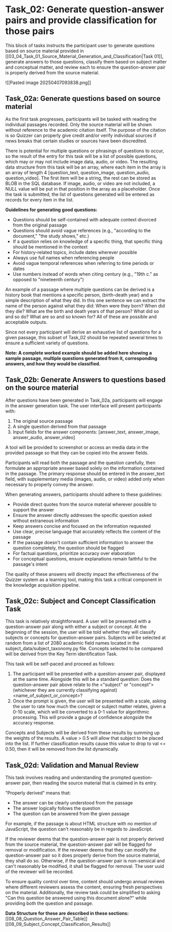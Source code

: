 # Task_02: Generate question-answer pairs and provide classification for those pairs

This block of tasks instructs the participant user to generate questions based on source material provided in [[03_04_Task_01_Source_Material_Generation_and_Classification|Task 01]], generate answers to those questions, classify them based on subject matter and conceptual matter, and review each to ensure the question-answer pair is properly derived from the source material.

![[Pasted image 20250407093838.png]]

## Task_02a: Generate questions based on source material
As the first task progresses, participants will be tasked with reading the individual passages recorded. Only the source material will be shown without reference to the academic citation itself. The purpose of the citation is so Quizzer can properly give credit and/or verify individual sources if news breaks that certain studies or sources have been discredited.

There is potential for multiple questions or phrasings of questions to occur, so the result of the entry for this task will be a list of possible questions, which may or may not include image data, audio, or video. The resulting data structure from this task will be an array, where each item in the array is an array of length 4 [question_text, question_image, question_audio, question_video]. The first item will be a string, the rest can be stored as BLOB in the SQL database. If image, audio, or video are not included, a NULL value will be put in that position in the array as a placeholder. Once the task is submitted, the list of questions generated will be entered as records for every item in the list. 

**Guidelines for generating good questions:**

- Questions should be self-contained with adequate context divorced from the original passage
- Questions should avoid vague references (e.g., "according to the document," "the study shows," etc.)
- If a question relies on knowledge of a specific thing, that specific thing should be mentioned in the context
- For history-related topics, include dates wherever possible
- Always use full names when referencing people
- Avoid vague temporal references when referring to time periods or dates
- Use numbers instead of words when citing century (e.g., "19th c." as opposed to "nineteenth century")

An example of a passage where multiple questions can be derived is a history book that mentions a specific person, (birth-death year) and a simple description of what they did. In this one sentence we can extract the name of the person against what they did: When were they born? When did they die? What are the birth and death years of that person? What did so and so do? What are so and so known for? All of these are possible and acceptable outputs.

Since not every participant will derive an exhaustive list of questions for a given passage, this subset of Task_02 should be repeated several times to ensure a sufficient variety of questions.

**Note: A complete worked example should be added here showing a sample passage, multiple questions generated from it, corresponding answers, and how they would be classified.**

## Task_02b: Generate Answers to questions based on the source material
After questions have been generated in Task_02a, participants will engage in the answer generation task. The user interface will present participants with:
1. The original source passage
2. A single question derived from that passage
3. Input fields for the answer components: [answer_text, answer_image, answer_audio, answer_video]

A tool will be provided to screenshot or access an media data in the provided passage so that they can be copied into the answer fields.

Participants will read both the passage and the question carefully, then formulate an appropriate answer based solely on the information contained in the passage. The primary response should be entered in the answer_text field, with supplementary media (images, audio, or video) added only when necessary to properly convey the answer.

When generating answers, participants should adhere to these guidelines:
- Provide direct quotes from the source material wherever possible to support the answer
- Ensure the answer directly addresses the specific question asked without extraneous information
- Keep answers concise and focused on the information requested
- Use clear, precise language that accurately reflects the content of the passage
- If the passage doesn't contain sufficient information to answer the question completely, the question should be flagged
- For factual questions, prioritize accuracy over elaboration
- For conceptual questions, ensure explanations remain faithful to the passage's intent

The quality of these answers will directly impact the effectiveness of the Quizzer system as a learning tool, making this task a critical component in the knowledge acquisition pipeline.
## Task_02c: Subject and Concept Classification Task
This task is relatively straightforward. A user will be presented with a question-answer pair along with either a subject or concept. At the beginning of the session, the user will be told whether they will classify subjects or concepts for question-answer pairs. Subjects will be selected at random from a list of 2080 academic field names located in the subject_data/subject_taxonomy.py file. Concepts selected to be compared will be derived from the Key Term identification Task.

This task will be self-paced and proceed as follows:

1. The participant will be presented with a question-answer pair, displayed at the same time. Alongside this will be a standard question: Does the question-answer pair above relate to the <"subject" or "concept"> (whichever they are currently classifying against) <name_of_subject_or_concept>?
2. Once the prompt is given, the user will be presented with a scale, asking the user to rate how much the concept or subject matter relates, given a 0-10 scale, which will be converted to a 0-1 value for algorithmic processing. This will provide a gauge of confidence alongside the accuracy response.

Concepts and Subjects will be derived from these results by summing up the weights of the results. A value > 0.5 will allow that subject to be placed into the list. If further classification results cause this value to drop to val <= 0.50, then it will be removed from the list dynamically.

## Task_02d: Validation and Manual Review
This task involves reading and understanding the prompted question-answer pair, then reading the source material that is claimed in its entry.

"Properly derived" means that:
- The answer can be clearly understood from the passage
- The answer logically follows the question
- The question can be answered from the given passage

For example, if the passage is about HTML structure with no mention of JavaScript, the question can't reasonably be in regards to JavaScript.

If the reviewer deems that the question-answer pair is not properly derived from the source material, the question-answer pair will be flagged for removal or modification. If the reviewer deems that they can modify the question-answer pair so it does properly derive from the source material, they shall do so. Otherwise, if the question-answer pair is non-sensical and can't reasonably be modified, it shall be flagged for removal. The user uuid of the reviewer will be recorded.

To ensure quality control over time, content should undergo annual reviews where different reviewers assess the content, ensuring fresh perspectives on the material. Additionally, the review task could be simplified to asking "Can this question be answered using this document alone?" while providing both the question and passage.


**Data Structure for these are described in these sections:**
[[08_08_Question_Answer_Pair_Table]]
[[08_09_Subject_Concept_Classification_Results]]